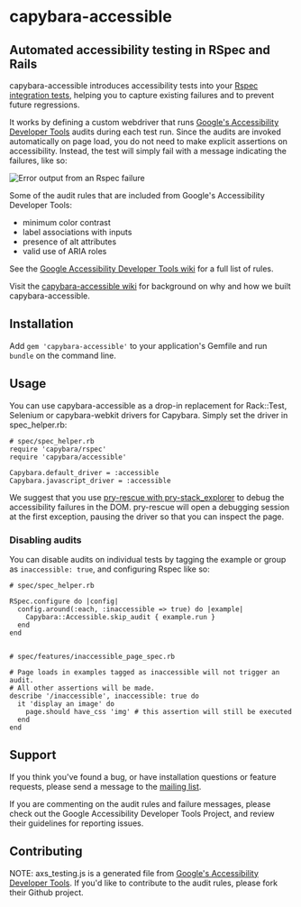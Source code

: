 # capybara-accessible

## Automated accessibility testing in RSpec and Rails

capybara-accessible introduces accessibility tests into your [Rspec integration tests](https://www.relishapp.com/rspec/rspec-rails/docs/feature-specs/feature-spec), 
helping you to capture existing failures and to prevent future regressions.

It works by defining a custom webdriver that runs [Google's Accessibility Developer Tools](https://github.com/GoogleChrome/accessibility-developer-tools)
audits during each test run. Since the audits are invoked automatically on page load, you do not need to make explicit assertions on accessibility. 
Instead, the test will simply fail with a message indicating the failures, like so:

![Error output from an Rspec failure](http://i.imgur.com/8RWEzzg.png)

Some of the audit rules that are included from Google's Accessibility Developer Tools:
* minimum color contrast
* label associations with inputs
* presence of alt attributes
* valid use of ARIA roles

See the [Google Accessibility Developer Tools wiki](https://code.google.com/p/accessibility-developer-tools/wiki/AuditRules) 
for a full list of rules.

Visit the [capybara-accessible wiki](https://github.com/Casecommons/capybara-accessible/wiki) for background on why and how 
we built capybara-accessible.


## Installation

Add `gem 'capybara-accessible'` to your application's Gemfile and run `bundle` on the command line.

## Usage

You can use capybara-accessible as a drop-in replacement for Rack::Test, Selenium or capybara-webkit drivers for Capybara.
Simply set the driver in spec_helper.rb:

    # spec/spec_helper.rb
    require 'capybara/rspec'
    require 'capybara/accessible'

    Capybara.default_driver = :accessible
    Capybara.javascript_driver = :accessible

We suggest that you use [pry-rescue with pry-stack_explorer](https://github.com/ConradIrwin/pry-rescue) 
to debug the accessibility failures in the DOM. pry-rescue will open a debugging session at the first exception, 
pausing the driver so that you can inspect the page.

### Disabling audits
You can disable audits on individual tests by tagging the example or group as `inaccessible: true`, 
and configuring Rspec like so:

    # spec/spec_helper.rb

    RSpec.configure do |config|
      config.around(:each, :inaccessible => true) do |example|
        Capybara::Accessible.skip_audit { example.run }
      end
    end


    # spec/features/inaccessible_page_spec.rb

    # Page loads in examples tagged as inaccessible will not trigger an audit.
    # All other assertions will be made.
    describe '/inaccessible', inaccessible: true do 
      it 'display an image' do
        page.should have_css 'img' # this assertion will still be executed
      end
    end

## Support

If you think you've found a bug, or have installation questions or feature requests, please send a message 
to the [mailing list](https://groups.google.com/forum/#!forum/capybara-accessible).

If you are commenting on the audit rules and failure messages, please check out the Google Accessibility Developer Tools 
Project, and review their guidelines for reporting issues.

## Contributing

NOTE: axs_testing.js is a generated file from 
[Google's Accessibility Developer Tools](https://github.com/GoogleChrome/accessibility-developer-tools). 
If you'd like to contribute to the audit rules, please fork their Github project.
